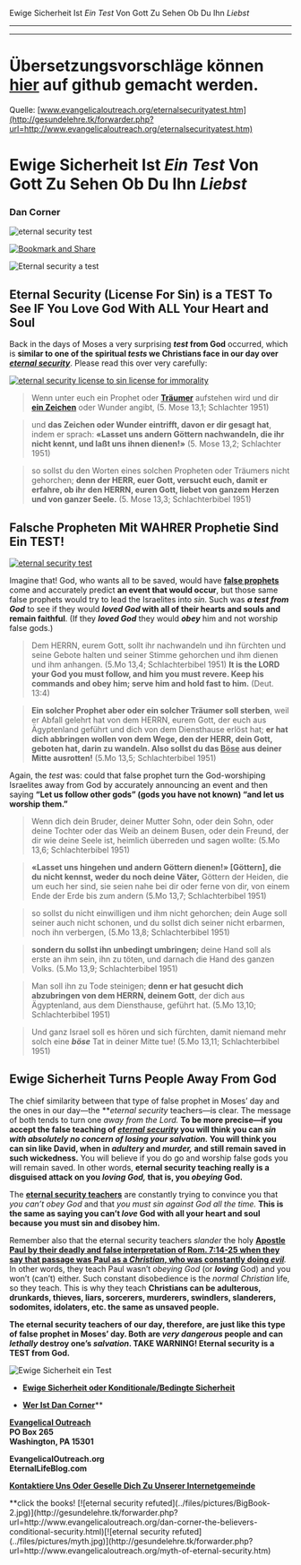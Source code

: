 <!--t Ewige Sicherheit Ist Ein Test Von Gott Zu Sehen Ob Du Ihn Liebst - in Arbeit (40% übersetzt) t-->
<!--d Lizenz Für Unmoral, Lizenz Für Sittenlosigkeit, Ewige Sicherheit ist eine Lizenz zum Sündigen, Ewige Sicherheit ist eine Lizenz Für Unmoral, Ewige Sicherheit ist eine Lizenz für Sittenlosigkeit, Gnade Gottes in Zügellosigkeit verkehrt, Gnade Gottes in Ausgelassenheit verkehrt d-->

Ewige Sicherheit Ist _Ein Test_ Von Gott Zu Sehen Ob Du Ihn _Liebst_

- - -
- - -

# Übersetzungsvorschläge können [hier](https://github.com/gesundelehre/gesundelehre_translate/blob/master/content/static/grundlegene-irrlehren/ewige-sicherheit-ist-ein-test-von-gott.md) auf github gemacht werden.

Quelle: [www.evangelicaloutreach.org/eternalsecurityatest.htm](http://gesundelehre.tk/forwarder.php?url=http://www.evangelicaloutreach.org/eternalsecurityatest.htm)


# Ewige Sicherheit Ist _Ein Test_ Von Gott Zu Sehen Ob Du Ihn _Liebst_

### Dan Corner

![eternal security test](../files/pictures/evangelical-eternal-security-test.jpg)

[![Bookmark and Share](../s7.addthis.com/static/btn/v2/lg-share-en.gif)](http://www.addthis.com/bookmark.php?v=250&username=xa-4ce723c86d857fe0)

![Eternal security a test](../files/pictures/a-colorb.gif)



## Eternal Security (License For Sin) is a TEST To See IF You Love God With ALL Your Heart and Soul

Back in the days of Moses a very surprising **_test_ from God** occurred, which is **similar to one of the spiritual _tests_ we Christians face in our day over _[eternal security](http://gesundelehre.tk/forwarder.php?url=http://www.evangelicaloutreach.org/eternal-security.html)_**. Please read this over very carefully:

[![eternal security license to sin license for immorality](../files/pictures/eternal-security-is-a-test-from-God.jpg "Eternal Security License to Sin")](http://gesundelehre.tk/forwarder.php?url=http://www.evangelicaloutreach.org/eternal-security.html)

> Wenn unter euch ein Prophet oder [**Träumer**](http://gesundelehre.tk/forwarder.php?url=http://www.evangelicaloutreach.org/dreams.htm) aufstehen wird und dir [**ein Zeichen**](http://gesundelehre.tk/forwarder.php?url=http://www.evangelicaloutreach.org/miracles.html) oder Wunder angibt, (5. Mose 13,1; Schlachter 1951)

> und **das Zeichen oder Wunder eintrifft, davon er dir gesagt hat**, indem er sprach: **«Lasset uns andern Göttern nachwandeln, die ihr nicht kennt, und laßt uns ihnen dienen!»** (5. Mose 13,2; Schlachter 1951)

> so sollst du den Worten eines solchen Propheten oder Träumers nicht gehorchen; **denn der HERR, euer Gott, versucht euch, damit er erfahre, ob ihr den HERRN, euren Gott, liebet von ganzem Herzen und von ganzer Seele.** (5. Mose 13,3; Schlachterbibel 1951)


## Falsche Propheten Mit WAHRER Prophetie Sind Ein TEST!

[![eternal security test](../files/pictures/wolf.gif "Eternal security is a test from God")](http://gesundelehre.tk/forwarder.php?url=http://www.evangelicaloutreach.org/false.htm)

Imagine that! God, who wants all to be saved, would have [**false prophets**](http://gesundelehre.tk/forwarder.php?url=http://www.evangelicaloutreach.org/false.htm) come and accurately predict **an event that would occur**, but those same false prophets would try to lead the Israelites into _sin_. Such was **_a test from God_** to see if they would **_loved God_ with all of their hearts and souls and remain faithful**. (If they **_loved God_** they would **_obey_** him and not worship false gods.)

> Dem HERRN, eurem Gott, sollt ihr nachwandeln und ihn fürchten und seine Gebote halten und seiner Stimme gehorchen und ihm dienen und ihm anhangen. (5.Mo 13,4; Schlachterbibel 1951)
> **It is the LORD your God you must follow, and him you must revere. Keep his commands and obey him; serve him and hold fast to him.**  (Deut. 13:4)

> **Ein solcher Prophet aber oder ein solcher Träumer soll sterben**, weil er Abfall gelehrt hat von dem HERRN, eurem Gott, der euch aus Ägyptenland geführt und dich von dem Diensthause erlöst hat; **er hat dich abbringen wollen von dem Wege, den der HERR, dein Gott, geboten hat, darin zu wandeln. Also sollst du das <u>Böse</u> aus deiner Mitte ausrotten!** (5.Mo 13,5; Schlachterbibel 1951)

Again, the _test_ was: could that false prophet turn the God-worshiping Israelites away from God by accurately announcing an event and then saying **“Let us follow other gods” (gods you have not known) “and let us worship them.”**

> Wenn dich dein Bruder, deiner Mutter Sohn, oder dein Sohn, oder deine Tochter oder das Weib an deinem Busen, oder dein Freund, der dir wie deine Seele ist, heimlich überreden und sagen wollte: (5.Mo 13,6; Schlachterbibel 1951)

> **«Lasset uns hingehen und andern Göttern dienen!» [Göttern], die du nicht kennst, weder du noch deine Väter,** Göttern der Heiden, die um euch her sind, sie seien nahe bei dir oder ferne von dir, von einem Ende der Erde bis zum andern (5.Mo 13,7; Schlachterbibel 1951)

> so sollst du nicht einwilligen und ihm nicht gehorchen; dein Auge soll seiner auch nicht schonen, und du sollst dich seiner nicht erbarmen, noch ihn verbergen, (5.Mo 13,8; Schlachterbibel 1951)

> **sondern du sollst ihn unbedingt umbringen;** deine Hand soll als erste an ihm sein, ihn zu töten, und darnach die Hand des ganzen Volks. (5.Mo 13,9; Schlachterbibel 1951)

> Man soll ihn zu Tode steinigen; **denn er hat gesucht dich abzubringen von dem HERRN, deinem Gott**, der dich aus Ägyptenland, aus dem Diensthause, geführt hat. (5.Mo 13,10; Schlachterbibel 1951)

> Und ganz Israel soll es hören und sich fürchten, damit niemand mehr solch eine **_böse_** Tat in deiner Mitte tue! (5.Mo 13,11; Schlachterbibel 1951)


## Ewige Sicherheit Turns People Away From God

The chief similarity between that type of false prophet in Moses’ day and the ones in our day—the **_eternal security_ teachers—is clear. The message of both tends to turn one _away from the Lord._ **To be more precise—if you accept the false teaching of _[eternal security](http://gesundelehre.tk/forwarder.php?url=http://www.evangelicaloutreach.org/eternal-security.html)_ you will think you can _sin with absolutely no concern of losing your salvation._  You will think you can sin like David, when in _adultery_ and _murder,_ and still remain saved in such wickedness.**  You will believe if you do go and worship false gods you will remain saved. In other words, **eternal security teaching really is a disguised attack on you _loving_ _God,_ that is, you _obeying_ God.**

The [**eternal security teachers**](http://gesundelehre.tk/forwarder.php?url=http://www.evangelicaloutreach.org/eternal-security-teachers.html) are constantly trying to convince you that _you can’t obey God_ and that _you must sin against God all the time._ **This is the same as saying you can’t _love_ God with all your heart and soul because you must sin and disobey him.**

Remember also that the eternal security teachers _slander_ the holy [**Apostle Paul by their deadly and false interpretation of Rom. 7:14-25 when they say that passage was Paul as a _Christian_, who was constantly doing _evil_**](http://gesundelehre.tk/forwarder.php?url=http://www.evangelicaloutreach.org/worst-of-sinners.htm)_._ In other words, they teach Paul wasn’t _obeying_ _God_ (or **_loving_** God) and you won’t (can’t) either. Such constant disobedience is the _normal Christian_ life, so they teach. This is why they teach **Christians can be adulterous, drunkards, thieves, liars, sorcerers, murderers, swindlers, slanderers, sodomites, idolaters, etc. the same as unsaved people.**

**The eternal security teachers of our day, therefore, are just like this type of false prophet in Moses’ day. Both are _very dangerous_ people and can _lethally_ destroy one’s _salvation_. TAKE WARNING! Eternal security is a TEST from God.**

![Ewige Sicherheit ein Test](../files/pictures/a-colorb.gif)

- **[Ewige Sicherheit oder Konditionale/Bedingte Sicherheit](http://gesundelehre.tk/forwarder.php?url=http://www.evangelicaloutreach.org/eternal-security.html)**

- [**Wer Ist Dan Corner**](http://gesundelehre.tk/forwarder.php?url=http://www.evangelicaloutreach.org/dancorner.html)**

**[Evangelical Outreach](http://gesundelehre.tk/forwarder.php?url=http://www.evangelicaloutreach.org/index.html)**  
**PO Box 265**  
 **Washington, PA 15301**
 
**EvangelicalOutreach.org**  
**EternalLifeBlog.com**

**[Kontaktiere Uns Oder Geselle Dich Zu Unserer Internetgemeinde](http://gesundelehre.tk/forwarder.php?url=http://www.evangelicaloutreach.org/contact.html)**

<span class="inline-images">
**click the books! [![eternal security refuted](../files/pictures/BigBook-2.jpg)](http://gesundelehre.tk/forwarder.php?url=http://www.evangelicaloutreach.org/dan-corner-the-believers-conditional-security.html)[![eternal security refuted](../files/pictures/myth.jpg)](http://gesundelehre.tk/forwarder.php?url=http://www.evangelicaloutreach.org/myth-of-eternal-security.htm)
</span>